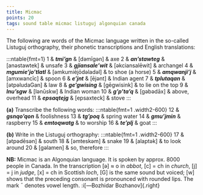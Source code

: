 ```yaml
---
title: Micmac
points: 20
tags: sound table micmac listuguj algonquian canada
---
```


The following are words of the Micmac language written in the
so-called Listuguj orthography, their phonetic transcriptions and English translations:

:::ntable{fmt=1}
1 & ***tmi’gn*** & [dəmīgən] & axe
2 & ***an’stawteg*** & [anəstawtek] & unsafe
3 & ***gjiansale’wit*** & [əkciansalēwit] & archangel
4 & ***mgumie’jo’tlatl*** & [əmkumiējōdəladəl] & to shoe (a horse)
5 & ***amqwanji’j*** & [amxwancīc] & spoon
6 & ***e’jnt*** & [ējənt] & Indian agent
7 & ***tplutaqan*** & [ətpəludaGan] & law
8 & ***ge’gwising*** & [gēgwisink] & to lie on the top
9 & ***lnu’sgw*** & [lənūskw] & Indian woman
10 & ***g’p’ta’q*** & [gəbədāx] & above, overhead
11 & ***epsaqtejg*** & [epsaxteck] & stove
:::

**(a)** Transcribe the following words:
:::ntable{fmt=1 .width2-600}
12 & ***gsnqo’qon*** & foolishness
13 & ***tg’poq*** & spring water
14 & ***gmu’jmin*** & raspberry
15 & ***emtoqwatg*** & to worship
16 & ***te’plj*** & goat
:::

**(b)** Write in the Listuguj orthography:
:::ntable{fmt=1 .width2-600}
17 & [ətpədēsən] & south
18 & [əmteskəm] & snake
19 & [alaptək] & to look around
20 & [gəlamen] & so, therefore
:::

**NB:** Micmac is an Algonquian language. It is spoken by approx. 8000 people in Canada.
In the transcription [ə] ≈ o in *abbot*, [c] = ch in *church*, [j] = j in *judge*, [x] = ch in Scottish *loch*, [G] is the same sound but voiced; [w] shows that the preceding consonant is pronounced with
rounded lips. The mark ¯ denotes vowel length. :i[—Bozhidar Bozhanov]{.right}